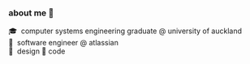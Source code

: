### about me 👤

🎓 &nbsp;computer systems engineering graduate @ university of auckland\
💼 &nbsp;software engineer @ atlassian\
🎨 &nbsp;design 🤝 code

<!--
**seretonin/seretonin** is a ✨ _special_ ✨ repository because its `README.md` (this file) appears on your GitHub profile.

Here are some ideas to get you started:

- 🔭 I’m currently working on ...
- 🌱 I’m currently learning ...
- 👯 I’m looking to collaborate on ...
- 🤔 I’m looking for help with ...
- 💬 Ask me about ...
- 📫 How to reach me: ...
- 😄 Pronouns: ...
- ⚡ Fun fact: ...
-->
